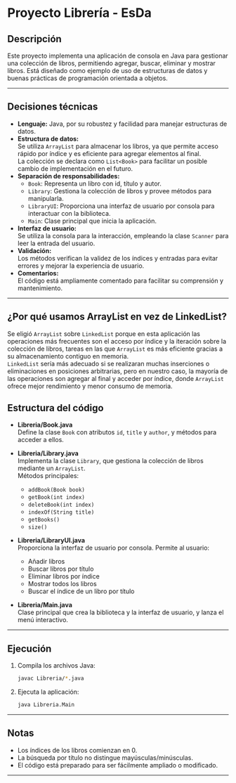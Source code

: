 # Proyecto Librería - EsDa

## Descripción

Este proyecto implementa una aplicación de consola en Java para gestionar una colección de libros, permitiendo agregar, buscar, eliminar y mostrar libros. Está diseñado como ejemplo de uso de estructuras de datos y buenas prácticas de programación orientada a objetos.

---

## Decisiones técnicas

- **Lenguaje:** Java, por su robustez y facilidad para manejar estructuras de datos.
- **Estructura de datos:**  
  Se utiliza `ArrayList` para almacenar los libros, ya que permite acceso rápido por índice y es eficiente para agregar elementos al final.  
  La colección se declara como `List<Book>` para facilitar un posible cambio de implementación en el futuro.
- **Separación de responsabilidades:**  
  - `Book`: Representa un libro con id, título y autor.
  - `Library`: Gestiona la colección de libros y provee métodos para manipularla.
  - `LibraryUI`: Proporciona una interfaz de usuario por consola para interactuar con la biblioteca.
  - `Main`: Clase principal que inicia la aplicación.
- **Interfaz de usuario:**  
  Se utiliza la consola para la interacción, empleando la clase `Scanner` para leer la entrada del usuario.
- **Validación:**  
  Los métodos verifican la validez de los índices y entradas para evitar errores y mejorar la experiencia de usuario.
- **Comentarios:**  
  El código está ampliamente comentado para facilitar su comprensión y mantenimiento.

---
## ¿Por qué usamos ArrayList en vez de LinkedList?

Se eligió `ArrayList` sobre `LinkedList` porque en esta aplicación las operaciones más frecuentes son el acceso por índice y la iteración sobre la colección de libros, tareas en las que `ArrayList` es más eficiente gracias a su almacenamiento contiguo en memoria.  
`LinkedList` sería más adecuado si se realizaran muchas inserciones o eliminaciones en posiciones arbitrarias, pero en nuestro caso, la mayoría de las operaciones son agregar al final y acceder por índice, donde `ArrayList` ofrece mejor rendimiento y menor consumo de memoria.


## Estructura del código

- **Libreria/Book.java**  
  Define la clase `Book` con atributos `id`, `title` y `author`, y métodos para acceder a ellos.

- **Libreria/Library.java**  
  Implementa la clase `Library`, que gestiona la colección de libros mediante un `ArrayList`.  
  Métodos principales:  
  - `addBook(Book book)`
  - `getBook(int index)`
  - `deleteBook(int index)`
  - `indexOf(String title)`
  - `getBooks()`
  - `size()`

- **Libreria/LibraryUI.java**  
  Proporciona la interfaz de usuario por consola. Permite al usuario:  
  - Añadir libros
  - Buscar libros por título
  - Eliminar libros por índice
  - Mostrar todos los libros
  - Buscar el índice de un libro por título

- **Libreria/Main.java**  
  Clase principal que crea la biblioteca y la interfaz de usuario, y lanza el menú interactivo.

---

## Ejecución

1. Compila los archivos Java:
   ```sh
   javac Libreria/*.java
   ```
2. Ejecuta la aplicación:
   ```sh
   java Libreria.Main
   ```

---

## Notas

- Los índices de los libros comienzan en 0.
- La búsqueda por título no distingue mayúsculas/minúsculas.
- El código está preparado para ser fácilmente ampliado o modificado.

---